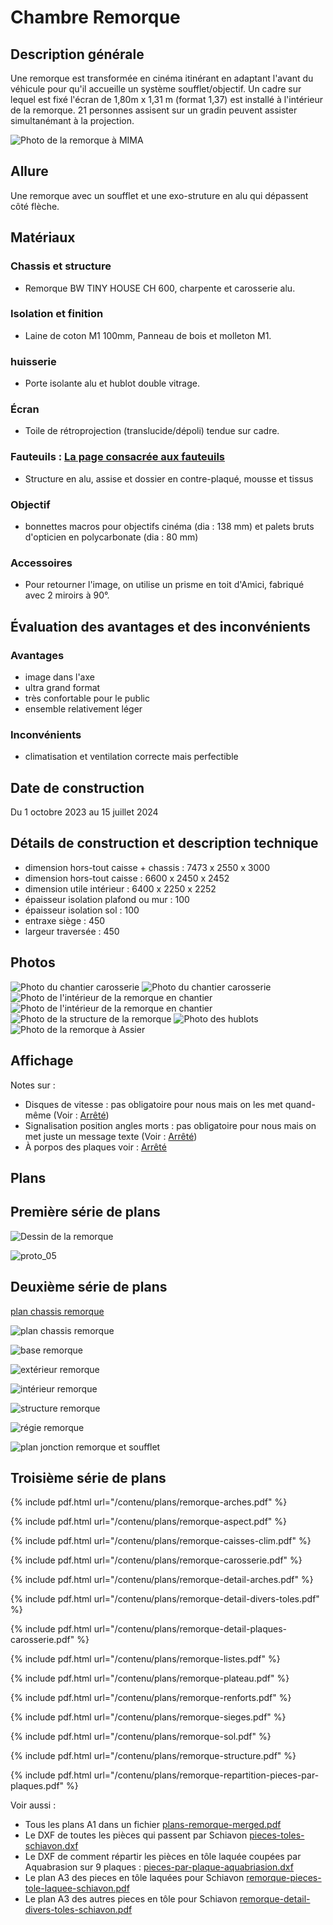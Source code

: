 #  Chambre Remorque

## Description générale
Une remorque est transformée en cinéma itinérant en adaptant l'avant du véhicule pour qu'il accueille un système soufflet/objectif. Un cadre sur lequel est fixé l'écran de 1,80m x 1,31 m (format 1,37) est installé à l'intérieur de la remorque. 21 personnes assisent sur un gradin peuvent assister simultanémant à la projection.

![Photo de la remorque à MIMA](photos/DSC07348%20copie%20light.JPG)

## Allure
Une remorque avec un soufflet et une exo-struture en alu qui dépassent côté flèche.

## Matériaux

### Chassis et structure
- Remorque BW TINY HOUSE CH 600, charpente et carosserie alu.

### Isolation et finition
- Laine de coton M1 100mm, Panneau de bois et molleton M1.

### huisserie
- Porte isolante alu et hublot double vitrage.

### Écran
- Toile de rétroprojection (translucide/dépoli) tendue sur cadre.

### Fauteuils : [La page consacrée aux fauteuils](technique/fauteuils.md)
- Structure en alu, assise et dossier en contre-plaqué, mousse et tissus

### Objectif
- bonnettes macros pour objectifs cinéma (dia : 138 mm) et palets bruts d'opticien en polycarbonate (dia : 80 mm)

### Accessoires
- Pour retourner l'image, on utilise un prisme en toit d'Amici, fabriqué avec 2 miroirs à 90°.

## Évaluation des avantages et des inconvénients

### Avantages
- image dans l'axe
- ultra grand format
- très confortable pour le public
- ensemble relativement léger

### Inconvénients
- climatisation et ventilation correcte mais perfectible

## Date de construction
Du 1 octobre 2023 au 15 juillet 2024

## Détails de construction et description technique

- dimension hors-tout caisse + chassis : 7473 x 2550 x 3000
- dimension hors-tout caisse : 6600 x 2450 x 2452
- dimension utile intérieur : 6400 x 2250 x 2252
- épaisseur isolation plafond ou mur : 100
- épaisseur isolation sol : 100
- entraxe siège : 450
- largeur traversée : 450

## Photos

![Photo du chantier carosserie](photos/remorque-chantier-carosserie-1.jpg)
![Photo du chantier carosserie](photos/remorque-chantier-carosserie-2.jpg)
![Photo de l'intérieur de la remorque en chantier](photos/remorque-chantier-interieur-1.jpg)
![Photo de l'intérieur de la remorque en chantier](photos/remorque-chantier-interieur-2.jpg)
![Photo de la structure de la remorque](photos/remorque-structure.jpg)
![Photo des hublots](photos/hublots.jpg)
![Photo de la remorque à Assier](photos/remorque-assier.jpg)

## Affichage

Notes sur :

- Disques de vitesse : pas obligatoire pour nous mais on les met quand-même (Voir : [Arrêté](https://www.legifrance.gouv.fr/loda/id/JORFTEXT000000163897))
- Signalisation position angles morts : pas obligatoire pour nous mais on met juste un message texte (Voir : [Arrêté](https://www.legifrance.gouv.fr/codes/article_lc/LEGIARTI000042534807))
- À porpos des plaques voir : [Arrêté](https://www.legifrance.gouv.fr/jorf/id/JORFTEXT000042865682)

## Plans

## Première série de plans

![Dessin de la remorque](/contenu/dessins/remorque.png)

![proto_05](/contenu/plans/proto_05.jpg)

## Deuxième série de plans

[plan chassis remorque](/contenu/plans/doc_bw_tiny_house_ch600.pdf)

![plan chassis remorque](/contenu/plans/doc_bw_tiny_house_ch600.jpg)

![base remorque](/contenu/plans/remorque_base_V02.jpeg)

![extérieur remorque](/contenu/plans/remorque_ext_V02.jpeg)

![intérieur remorque](/contenu/plans/remorque_int_V02.jpeg)

![structure remorque](/contenu/plans/remorque_structure_V02.jpeg)

![régie remorque](/contenu/plans/remorque_regie_V01.jpeg)

![plan jonction remorque et soufflet](/contenu/plans/planchette_largeur_utile_V02.jpeg)

## Troisième série de plans

{% include pdf.html url="/contenu/plans/remorque-arches.pdf" %}

{% include pdf.html url="/contenu/plans/remorque-aspect.pdf" %}

{% include pdf.html url="/contenu/plans/remorque-caisses-clim.pdf" %}

{% include pdf.html url="/contenu/plans/remorque-carosserie.pdf" %}

{% include pdf.html url="/contenu/plans/remorque-detail-arches.pdf" %}

{% include pdf.html url="/contenu/plans/remorque-detail-divers-toles.pdf" %}

{% include pdf.html url="/contenu/plans/remorque-detail-plaques-carosserie.pdf" %}

{% include pdf.html url="/contenu/plans/remorque-listes.pdf" %}

{% include pdf.html url="/contenu/plans/remorque-plateau.pdf" %}

{% include pdf.html url="/contenu/plans/remorque-renforts.pdf" %}

{% include pdf.html url="/contenu/plans/remorque-sieges.pdf" %}

{% include pdf.html url="/contenu/plans/remorque-sol.pdf" %}

{% include pdf.html url="/contenu/plans/remorque-structure.pdf" %}

{% include pdf.html url="/contenu/plans/remorque-repartition-pieces-par-plaques.pdf" %}

Voir aussi :
- Tous les plans A1 dans un fichier [plans-remorque-merged.pdf](/contenu/plans/plans-remorque-merged.pdf)
- Le DXF de toutes les pièces qui passent par Schiavon [pieces-toles-schiavon.dxf](/contenu/plans/pieces-toles-schiavon.dxf)
- Le DXF de comment répartir les pièces en tôle laquée coupées par Aquabrasion sur 9 plaques : [pieces-par-plaque-aquabriasion.dxf](/contenu/plans/pieces-par-plaque-aquabriasion.dxf)
- Le plan A3 des pieces en tôle laquées pour Schiavon [remorque-pieces-tole-laquee-schiavon.pdf](contenu/plans/remorque-pieces-tole-laquee-schiavon.pdf)
- Le plan A3 des autres pieces en tôle pour Schiavon [remorque-detail-divers-toles-schiavon.pdf](contenu/plans/remorque-detail-divers-toles-schiavon.pdf)
